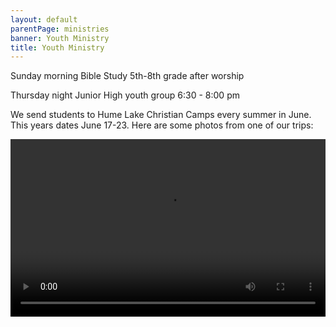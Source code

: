 ```yaml
---
layout: default
parentPage: ministries
banner: Youth Ministry
title: Youth Ministry
---
```

Sunday morning Bible Study 5th-8th grade after worship

Thursday night Junior High youth group 6:30 - 8:00 pm

We send students to Hume Lake Christian Camps every summer in June. This years dates June 17-23. Here are some photos from one of our trips:

<div style="max-width: 700px; max-height:393.75px">
  <div style="max-width: 700px;height: 0;padding-bottom: 56.25%; position: relative;">
    <video style="position: absolute; top:0; left: 0;width: 100%; height: 100%" src="https://res.cloudinary.com/deqkp2xjs/video/upload/v1544204635/videos/hume.mp4" controls></video>
  </div>
</div>
